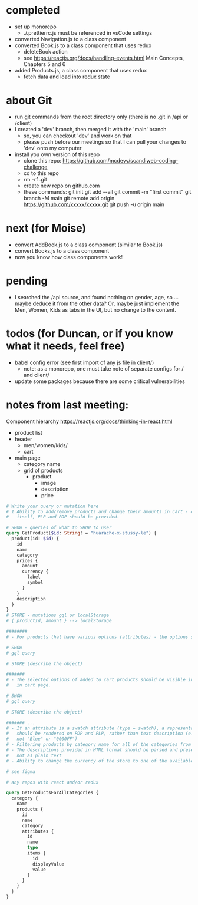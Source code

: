 
# completed
* set up monorepo
  * ./.prettierrc.js must be referenced in vsCode settings
* converted Navigation.js to a class component
* converted Book.js to a class component that uses redux
  * deleteBook action
  * see https://reactjs.org/docs/handling-events.html Main Concepts, Chapters 5 and 6
* added Products.js, a class component that uses redux
  * fetch data and load into redux state
# about Git
* run git commands from the root directory only (there is no .git in /api or /client)
* I created a 'dev' branch, then merged it with the 'main' branch
  * so, you can checkout 'dev' and work on that
  * please push before our meetings so that I can pull your changes to 'dev' onto my computer
* install you own version of this repo
  * clone this repo: https://github.com/mcdevv/scandiweb-coding-challenge
  * cd to this repo
  * rm -rf .git
  * create new repo on github.com
  * these commands:
git init
git add --all
git commit -m "first commit"
git branch -M main
git remote add origin https://github.com/xxxxx/xxxxx.git
git push -u origin main

# next (for Moise)
* convert AddBook.js to a class component (similar to Book.js)
* convert Books.js to a class component
* now you know how class components work!

# pending
* I searched the /api source, and found nothing on gender, age, so ... maybe deduce it from the other data? Or, maybe just implement the Men, Women, Kids as tabs in the UI, but no change to the content.


# todos (for Duncan, or if you know what it needs, feel free)
* babel config error (see first import of any js file in client/)
  * note: as a monorepo, one must take note of separate configs for / and client/
* update some packages because there are some critical vulnerabilities
# notes from last meeting:

Component hierarchy
https://reactjs.org/docs/thinking-in-react.html
* product list
* header
  * men/women/kids/
  * cart
* main page
  * category name
  * grid of products
    * product
      * image
      * description
      * price

```graphql
# Write your query or mutation here
# 1 Ability to add/remove products and change their amounts in cart - on the cart page
#   itself, PLP and PDP should be provided.

# SHOW - queries of what to SHOW to user
query GetProduct($id: String! = "huarache-x-stussy-le") {
  product(id: $id) {
    id
    name
    category 
    prices {
      amount
      currency {
        label
        symbol
      }
    }
    description
  }
}
# STORE - mutations gql or localStorage
# { productId, amount } --> localStorage

########
# - For products that have various options (attributes) - the options should be selected.

# SHOW
# gql query

# STORE (describe the object)

#######
# - The selected options of added to cart products should be visible in cart overlay and
#   in cart page.

# SHOW
# gql query

# STORE (describe the object)

####### ...
# - If an attribute is a swatch attribute (type = swatch), a representation of the value
#   should be rendered on PDP and PLP, rather than text description (e.g. the color itself,
#   not "Blue" or "0000FF")
# - Filtering products by category name for all of the categories from BE
# - The descriptions provided in HTML format should be parsed and presented as HTML,
#   not as plain text
# - Ability to change the currency of the store to one of the available currencies

# see figma

# any repos with react and/or redux

query GetProductsForAllCategories {
  category {
    name
    products {
      id
      name
      category
      attributes {
        id
        name 
        type
        items {
          id
          displayValue
          value
        }
      }
    }
  }
}

```

